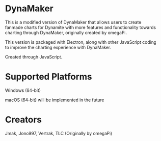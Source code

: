 # DynaMaker

This is a modified version of DynaMaker that allows users to create fanmade charts for Dynamite with more features and functionality towards charting through DynaMaker, originally created by omegaPi. 

This version is packaged with Electron, along with other JavaScript coding to improve the charting experience with DynaMaker.

Created through JavaScript.

# Supported Platforms
Windows (64-bit)

macOS (64-bit) will be implemented in the future

# Creators
Jmak, Jono997, Vertrak, TLC
(Originally by omegaPi)
